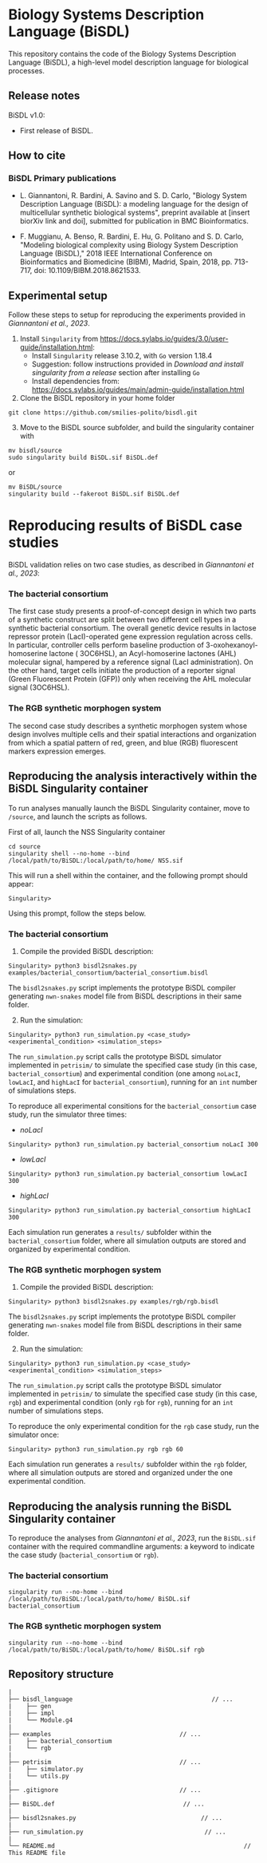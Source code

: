 # Biology Systems Description Language (BiSDL)


This repository contains the code of the Biology Systems Description Language (BiSDL), a high-level model description language for biological processes.

## Release notes

BiSDL v1.0: 

* First release of BiSDL.

## How to cite

### BiSDL Primary publications

* L. Giannantoni, R. Bardini, A. Savino and S. D. Carlo, "Biology System Description Language (BiSDL): a modeling language for the design of multicellular synthetic biological systems", preprint available at [insert biorXiv link and doi], submitted for publication in BMC Bioinformatics. 

* F. Muggianu, A. Benso, R. Bardini, E. Hu, G. Politano and S. D. Carlo, "Modeling biological complexity using Biology System Description Language (BiSDL)," 2018 IEEE International Conference on Bioinformatics and Biomedicine (BIBM), Madrid, Spain, 2018, pp. 713-717, doi: 10.1109/BIBM.2018.8621533.

## Experimental setup

Follow these steps to setup for reproducing the experiments provided in _Giannantoni et al., 2023_.
1) Install `Singularity` from https://docs.sylabs.io/guides/3.0/user-guide/installation.html:
    * Install `Singularity` release 3.10.2, with `Go` version 1.18.4
    * Suggestion: follow instructions provided in _Download and install singularity from a release_ section after installing `Go`
    * Install dependencies from: https://docs.sylabs.io/guides/main/admin-guide/installation.html
2) Clone the BiSDL repository in your home folder
```
git clone https://github.com/smilies-polito/bisdl.git
```
3) Move to the BiSDL source subfolder, and build the singularity container with 
```
mv bisdl/source
sudo singularity build BiSDL.sif BiSDL.def
```
or
```
mv BiSDL/source
singularity build --fakeroot BiSDL.sif BiSDL.def
```

# Reproducing results of BiSDL case studies

BiSDL validation relies on two case studies, as described in _Giannantoni et al., 2023_:

### The bacterial consortium

The first case study presents a proof-of-concept design in which two parts of a synthetic construct are split between two different cell types in a synthetic bacterial consortium. The overall genetic device results in lactose repressor protein (LacI)-operated gene expression regulation across cells. In particular, controller cells perform baseline production of 3-oxohexanoyl-homoserine lactone ( 3OC6HSL), an Acyl-homoserine lactones (AHL) molecular signal, hampered by a reference signal (LacI administration). On the other hand, target cells initiate the production of a reporter signal (Green Fluorescent Protein (GFP)) only when receiving the AHL molecular signal (3OC6HSL).

### The RGB synthetic morphogen system

The second case study describes a synthetic morphogen system whose design involves multiple cells and their spatial interactions and organization from which a spatial pattern of red, green, and blue (RGB) fluorescent markers expression emerges.


## Reproducing the analysis interactively within the BiSDL Singularity container

To run analyses manually launch the BiSDL Singularity container, move to `/source`, and launch the scripts as follows.

First of all, launch the NSS Singularity container
```
cd source
singularity shell --no-home --bind  /local/path/to/BiSDL:/local/path/to/home/ NSS.sif
```
This will run a shell within the container, and the following prompt should appear:
```
Singularity>
```
Using this prompt, follow the steps below. 

### The bacterial consortium
1) Compile the provided BiSDL description:

```
Singularity> python3 bisdl2snakes.py examples/bacterial_consortium/bacterial_consortium.bisdl
```

The `bisdl2snakes.py` script implements the prototype BiSDL compiler generating `nwn-snakes` model file from BiSDL descriptions in their same folder.

2) Run the simulation:
```
Singularity> python3 run_simulation.py <case_study> <experimental_condition> <simulation_steps> 
```
The `run_simulation.py` script calls the prototype BiSDL simulator implemented in `petrisim/` to simulate the specified case study (in this case, `bacterial_consortium`) and experimental condition (one among `noLacI`, `lowLacI`, and `highLacI` for `bacterial_consortium`), running for an `int` number of simulations steps.

To reproduce all experimental consitions for the `bacterial_consortium` case study, run the simulator three times: 

* _noLacI_
```
Singularity> python3 run_simulation.py bacterial_consortium noLacI 300
```
* _lowLacI_
```
Singularity> python3 run_simulation.py bacterial_consortium lowLacI 300
```
* _highLacI_
```
Singularity> python3 run_simulation.py bacterial_consortium highLacI 300
```
Each simulation run generates a `results/` subfolder within the `bacterial_consortium` folder, where all simulation outputs are stored and organized by experimental condition. 

### The RGB synthetic morphogen system
1) Compile the provided BiSDL description:

```
Singularity> python3 bisdl2snakes.py examples/rgb/rgb.bisdl
```

The `bisdl2snakes.py` script implements the prototype BiSDL compiler generating `nwn-snakes` model file from BiSDL descriptions in their same folder.

2) Run the simulation:
```
Singularity> python3 run_simulation.py <case_study> <experimental_condition> <simulation_steps> 
```
The `run_simulation.py` script calls the prototype BiSDL simulator implemented in `petrisim/` to simulate the specified case study (in this case, `rgb`) and experimental condition (only `rgb` for `rgb`), running for an `int` number of simulations steps.

To reproduce the only experimental condition for the `rgb` case study, run the simulator once: 

```
Singularity> python3 run_simulation.py rgb rgb 60
```
Each simulation run generates a `results/` subfolder within the `rgb` folder, where all simulation outputs are stored and organized under the one experimental condition. 

## Reproducing the analysis running the BiSDL Singularity container

To reproduce the analyses from _Giannantoni et al., 2023_, run the `BiSDL.sif` container with the required commandline arguments: a keyword to indicate the case study (`bacterial_consortium` or `rgb`).

### The bacterial consortium
```
singularity run --no-home --bind  /local/path/to/BiSDL:/local/path/to/home/ BiSDL.sif bacterial_consortium
```

### The RGB synthetic morphogen system
```
singularity run --no-home --bind  /local/path/to/BiSDL:/local/path/to/home/ BiSDL.sif rgb
```

## Repository structure

```
|
├── bisdl_language                                       // ...
|    ├── gen
|    ├── impl
|    └── Module.g4
|   
├── examples                                    // ...
|    ├── bacterial_consortium
|    └── rgb
|  
├── petrisim                                    // ...
|    ├── simulator.py
|    └── utils.py
|  
├── .gitignore                                  // ...
|  
├── BiSDL.def                                    // ...
|  
├── bisdl2snakes.py                                   // ...
|  
├── run_simulation.py                                  // ...
|    
└── README.md                                                     // This README file          
```

